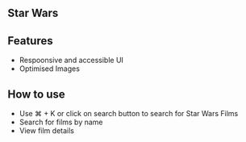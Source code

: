 
## Star Wars



## Features

- Respoonsive and accessible UI
- Optimised Images


## How to use 

- Use ⌘ + K or click on search button to search for Star Wars Films
- Search for films by name
- View film details
